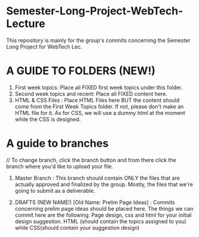 # Semester-Long-Project-WebTech-Lecture
This repository is mainly for the group's commits concerning the Semester Long Project for WebTech Lec.


# A GUIDE TO FOLDERS (NEW!)
1. First week topics: Place all FIXED first week topics under this folder.
2. Second week topics and recent: Place all FIXED content here.
3. HTML & CSS Files : Place HTML Files here BUT the content should come from the First Week Topics folder. If not, please don't make an HTML file for it. As for CSS, we will use a dummy html at the moment while the CSS is designed.

# A guide to branches
// To change branch, click the branch button and from there click the branch where you'd like to upload your file.

1. Master Branch : This branch should contain ONLY the files that are actually approved and finalized by the group. Mostly, the files that we're going to submit as a deliverable.

2. DRAFTS (NEW NAME!) [Old Name: Prelim Page Ideas] : Commits concerning prelim page ideas should be placed here. The things we can commit here are the following: Page design, css and html for your initial design suggestion. HTML (should contain the topics assigned to you) while CSS(should contain your suggestion design)


